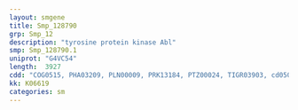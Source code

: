 ```yaml
---
layout: smgene
title: Smp_128790
grp: Smp_12
description: "tyrosine protein kinase Abl"
smp: Smp_128790.1
uniprot: "G4VC54"
length:  3927
cdd: "COG0515, PHA03209, PLN00009, PRK13184, PTZ00024, TIGR03903, cd05052, cd09935, cd11850, cl15255, cl17036, cl21453, pfam00017, pfam07714, smart00221, smart00252"
kk: K06619
categories: sm
---
```

